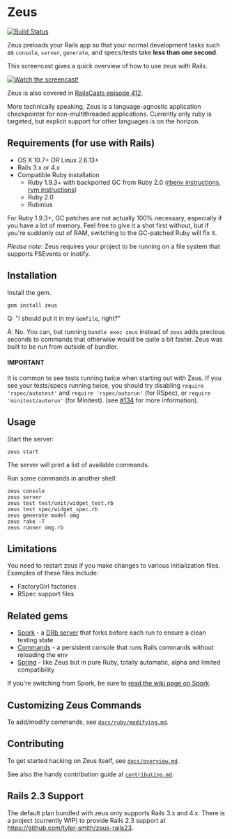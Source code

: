 # Zeus
[![Build Status](https://travis-ci.org/burke/zeus.png?branch=master)](https://travis-ci.org/burke/zeus)

Zeus preloads your Rails app so that your normal development tasks such as `console`, `server`, `generate`, and specs/tests take **less than one second**.

This screencast gives a quick overview of how to use zeus with Rails.

[![Watch the screencast!](http://s3.amazonaws.com/burkelibbey/vimeo-zeus.png)](http://vimeo.com/burkelibbey/zeus)

Zeus is also covered in [RailsCasts episode 412](http://railscasts.com/episodes/412-fast-rails-commands).

More technically speaking, Zeus is a language-agnostic application checkpointer for non-multithreaded applications. Currently only ruby is targeted, but explicit support for other languages is on the horizon.


## Requirements (for use with Rails)

* OS X 10.7+ *OR* Linux 2.6.13+
* Rails 3.x or 4.x
* Compatible Ruby installation
  * Ruby 1.9.3+ with backported GC from Ruby 2.0 ([rbenv instructions](https://gist.github.com/1688857), [rvm instructions](https://github.com/skaes/rvm-patchsets))
  * Ruby 2.0
  * Rubinius

For Ruby 1.9.3+, GC patches are not actually 100% necessary, especially if you have a lot of memory. Feel free to give it a shot first without, but if you're suddenly out of RAM, switching to the GC-patched Ruby will fix it.

*Please note*: Zeus requires your project to be running on a file system that supports FSEvents or inotify.


## Installation

Install the gem.

    gem install zeus

Q: "I should put it in my `Gemfile`, right?"

A: No. You can, but running `bundle exec zeus` instead of `zeus` adds precious seconds to commands that otherwise would be quite a bit faster. Zeus was built to be run from outside of bundler.

#### IMPORTANT

It is common to see tests running twice when starting out with Zeus. If you see your tests/specs running twice, you should try disabling `require 'rspec/autotest'` and `require 'rspec/autorun'` (for RSpec), or `require 'minitest/autorun'` (for Minitest). (see [#134](https://github.com/burke/zeus/issues/134) for more information).


## Usage

Start the server:

    zeus start

The server will print a list of available commands.

Run some commands in another shell:

    zeus console
    zeus server
    zeus test test/unit/widget_test.rb
    zeus test spec/widget_spec.rb
    zeus generate model omg
    zeus rake -T
    zeus runner omg.rb

## Limitations

You need to restart zeus if you make changes to various initialization files. Examples of these files include:

 * FactoryGirl factories
 * RSpec support files

## Related gems

* [Spork](https://github.com/sporkrb/spork) - a [DRb server](http://www.ruby-doc.org/stdlib-1.9.3/libdoc/drb/rdoc/DRb.html) that forks before each run to ensure a clean testing state
* [Commands](https://github.com/rails/commands) - a persistent console that runs Rails commands without reloading the env
* [Spring](https://github.com/jonleighton/spring) - like Zeus but in pure Ruby, totally automatic, alpha and limited compatibility

If you're switching from Spork, be sure to [read the wiki page on Spork](https://github.com/burke/zeus/wiki/Spork).


## Customizing Zeus Commands

To add/modify commands, see [`docs/ruby/modifying.md`](docs/ruby/modifying.md).


## Contributing

To get started hacking on Zeus itself, see [`docs/overview.md`](docs/overview.md).

See also the handy contribution guide at [`contributing.md`](contributing.md).


## Rails 2.3 Support

The default plan bundled with zeus only supports Rails 3.x and 4.x. There is a project (currently WIP) to provide Rails 2.3 support at https://github.com/tyler-smith/zeus-rails23.
